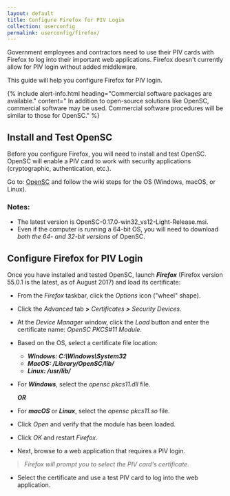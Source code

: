 ```yaml
---
layout: default
title: Configure Firefox for PIV Login
collection: userconfig
permalink: userconfig/firefox/
---
```


Government employees and contractors need to use their PIV cards with Firefox to log into their important web applications. Firefox doesn't currently allow for PIV login without added middleware.  

This guide will help you configure Firefox for PIV login. 

{% include alert-info.html heading="Commercial software packages are available." content=" In addition to open-source solutions like OpenSC, commercial software may be used. Commercial software procedures will be similar to those for OpenSC." %} 

## Install and Test OpenSC

Before you configure Firefox, you will need to install and test OpenSC. OpenSC will enable a PIV card to work with security applications (cryptographic, authentication, etc.).  

Go to:  [OpenSC](https://github.com/OpenSC/OpenSC/wiki) and follow the wiki steps for the OS (Windows, macOS, or Linux).

### Notes: 
* The latest version is OpenSC-0.17.0-win32_vs12-Light-Release.msi.
* Even if the computer is running a 64-bit OS, you will need to download _both the 64- and 32-bit versions_ of OpenSC.

## Configure Firefox for PIV Login

Once you have installed and tested OpenSC, launch **_Firefox_** (Firefox version 55.0.1 is the latest, as of August 2017) and load its certificate:

* From the _Firefox_ taskbar, click the _Options_ icon ("wheel" shape). 
* Click the _Advanced_ tab **>**&nbsp;_Certificates **>** Security Devices_.
* At the _Device Manager_ window, click the _Load_ button and enter the certificate name: _OpenSC PKCS#11 Module_.
* Based on the OS, select a certificate file location:

  * **_Windows: C:\Windows\System32_**
  * **_MacOS: /Library/OpenSC/lib/_**
  * **_Linux: /usr/lib/_**
  
* For **_Windows_**, select the _opensc pkcs11.dll_ file.

  **_OR_**

* For **_macOS_** or **_Linux_**, select the _opensc pkcs11.so_ file. 
* Click _Open_ and verify that the module has been loaded. 
* Click _OK_ and restart _Firefox_. 
* Next, browse to a web application that requires a PIV login.

> _Firefox will prompt you to select the PIV card's certificate._

* Select the certificate and use a test PIV card to log into the web application. <!--Is loading the certificate is a one-time step for a user's computer or does cert need to be reloaded each time the user needs to log in with a PIV?-->
